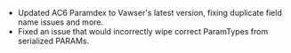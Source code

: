 * Updated AC6 Paramdex to Vawser's latest version, fixing duplicate field name issues and more.
* Fixed an issue that would incorrectly wipe correct ParamTypes from serialized PARAMs.
